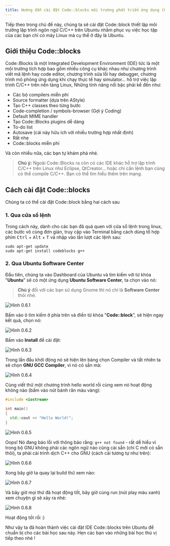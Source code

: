 ```yaml
---
title: Hướng dẫn cài đặt Code::blocks môi trường phát triển ứng dụng (Ubuntu)
---
```


Tiếp theo trong chủ đề này, chúng ta sẽ cài đặt Code::block thiết lập môi
trường lập trình ngôn ngữ C/C++ trên Ubuntu nhằm phục vụ việc học tập của các
bạn chỉ  có máy Linux mà cụ thể ở đây là Ubuntu.

## Giới thiệu Code::blocks

Code::Blocks là một Integrated Development Environment (IDE) tức là một môi
trường tích hợp bao gồm nhiều công cụ khác nhau như chương trình viết mã
lệnh hay code editor, chương trình sửa lỗi hay debugger, chương trình mô phỏng
ứng dụng khi chạy thực tế hay simulator... hỗ trợ việc lập trình C/C++ trên
nền tảng Linux, Những tính năng nổi bậc phải kể đến như:

  * Các bộ compilers miễn phí
  * Source formatter (dựa trên AStyle)
  * Tạo C++ classes theo từng bước
  * Code-completion / symbols-browser (Gợi ý Coding)
  * Default MIME handler
  * Tạo Code::Blocks plugins dễ dàng
  * To-do list
  * Autosave (cái này hữu ích với nhiều trường hợp nhất định)
  * Rất nhẹ
  * Code::blocks miễn phí

Và còn nhiều nữa, các bạn tự khám phá nhé.

> **Chú ý:** Ngoài Code::Blocks ra còn có các IDE khác hỗ trợ lập trình C/C++
> trên Linux như Eclipse, QtCreator... hoặc chỉ cần lệnh bạn cũng có thể compile
> C/C++. Bạn có thể tìm hiểu thêm trên mạng.

## Cách cài đặt Code::blocks

Chúng ta có thể cài đặt Code::block bằng hai cách sau

### 1. Qua cửa sổ lệnh

Trong cách này, dành cho các bạn đã quá quen với cửa sổ lệnh trong linux,
các bước vô cùng đơn giản, truy cập vào Terminal bằng cách dùng tổ hợp phím
<kbd>Ctrl</kbd> + <kbd>Alt</kbd> + <kbd>T</kbd> và nhập vào lần lượt các
lệnh sau:

```console
sudo apt-get update
sudo apt-get install codeblocks g++
```

### 2. Qua Ubuntu Software Center

Đầu tiên, chúng ta vào Dashboard của Ubuntu và tìm kiếm với từ khóa
"**Ubuntu**" sẽ có một ứng dụng **Ubuntu Software Center**, ta chọn vào nó:

> **Chú ý** đối  với các bạn sử dụng Gnome thì nó chỉ là **Software Center**
> thôi nhé.

![Hình 0.6.1](./codeblock-001.png)

Bấm vào ô tìm kiếm ở phía trên và điền từ khóa "**Code::block**",
sẽ hiện ngay kết quả, chọn nó:

![Hình 0.6.2](./codeblock-002.png)

Bấm vào **Install** để cài đặt:

![Hình 0.6.3](./codeblock-003.png)

Trong lần đầu khởi động nó sẽ hiện lên bảng chọn Compiler và tất nhiên ta sẽ
chọn **GNU GCC Compiler**, vì nó có sẵn mà:

![Hình 0.6.4](./codeblock-004.png)

Cùng viết thử một chương trình hello world rồi cùng xem nó hoạt động không nào
(bấm vào nút bánh răn màu vàng):

```cpp
#include <iostream>

int main()
{
  std::cout << "Hello World!";
}
```

![Hình 0.6.5](./codeblock-005.png)

Oops! Nó đang báo lỗi với thông báo rằng: `g++ not found` - rất dễ hiểu vì
trong bộ GNU không phải các ngôn ngữ nào cũng cài sẵn (chỉ C mới có sẵn thôi),
ta phải cài trình dịch C++ cho GNU (cách cài tương tự như trên):

![Hình 0.6.6](./codeblock-006.png)

Xong bây giờ ta quay lại build thử xem nào:

![Hình 0.6.7](./codeblock-007.png)

Và bây giờ mọi thứ đã hoạt động tốt, bây giờ cùng run (nút play màu xanh)
xem chuyện gì sẽ xảy ra nhé:

![Hình 0.6.8](./codeblock-008.png)

Hoạt động tốt rồi :)

Như vậy ta đã hoàn thành việc cài đặt IDE Code::blocks trên Ubuntu để chuẩn bị
cho các bài học sau này.
Hẹn các bạn vào những bài học thú vị tiếp theo nhé !
